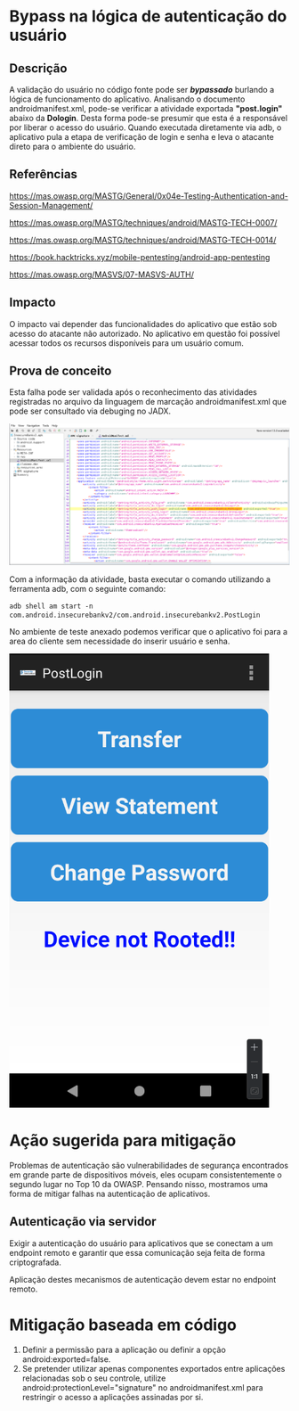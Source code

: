 # Bypass na lógica de autenticação do usuário

## Descrição

A validação do usuário no código fonte pode ser ***bypassado*** burlando a lógica de funcionamento do aplicativo. Analisando o documento androidmanifest.xml, pode-se verificar a atividade exportada **"post.login"** abaixo da **Dologin**. Desta forma pode-se presumir que esta é a responsável por liberar o acesso do usuário. Quando executada diretamente via adb, o aplicativo pula a etapa de verificação de login e senha e leva o atacante direto para o ambiente do usuário. 

## Referências 

https://mas.owasp.org/MASTG/General/0x04e-Testing-Authentication-and-Session-Management/

https://mas.owasp.org/MASTG/techniques/android/MASTG-TECH-0007/

https://mas.owasp.org/MASTG/techniques/android/MASTG-TECH-0014/

https://book.hacktricks.xyz/mobile-pentesting/android-app-pentesting

https://mas.owasp.org/MASVS/07-MASVS-AUTH/


## Impacto

O impacto vai depender das funcionalidades do aplicativo que estão sob acesso do atacante não autorizado. No aplicativo em questão foi possível acessar todos os recursos disponíveis para um usuário comum.

## Prova de conceito

Esta falha pode ser validada após o reconhecimento das atividades registradas no arquivo da linguagem de marcação androidmanifest.xml que pode ser consultado via debuging no JADX.

![jadx_bypass](.img/jadx_bypass.png)

Com a informação da atividade, basta executar o comando utilizando a ferramenta adb, com o seguinte comando:

```
adb shell am start -n com.android.insecurebankv2/com.android.insecurebankv2.PostLogin
```
No ambiente de teste anexado podemos verificar que o aplicativo foi para a area do cliente sem necessidade do inserir usuário e senha.

![android_bypass](.img/android_bypass.png)


# Ação sugerida para mitigação

Problemas de autenticação são vulnerabilidades de segurança encontrados em grande parte de dispositivos móveis, eles ocupam consistentemente o segundo lugar no Top 10 da OWASP. Pensando nisso, mostramos uma forma de mitigar falhas na autenticação de aplicativos.

## Autenticação via servidor

Exigir a autenticação do usuário para aplicativos que se conectam a um endpoint remoto e garantir que essa comunicação seja feita de forma criptografada.  

Aplicação destes mecanismos de autenticação devem estar no endpoint remoto.

# Mitigação baseada em código 

1) Definir a permissão para a aplicação ou definir a opção android:exported=false.
2) Se pretender utilizar apenas componentes exportados entre aplicações relacionadas sob o seu controle, utilize android:protectionLevel="signature" no androidmanifest.xml para restringir o acesso a aplicações assinadas por si.
